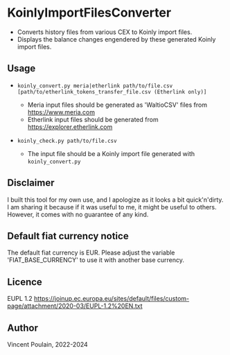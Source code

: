 # KoinlyImportFilesConverter
- Converts history files from various CEX to Koinly import files.
- Displays the balance changes engendered by these generated Koinly import files.

## Usage
- `koinly_convert.py meria|etherlink path/to/file.csv [path/to/etherlink_tokens_transfer_file.csv (Etherlink only)]`
    - Meria input files should be generated as 'WaltioCSV' files from https://www.meria.com 
    - Etherlink input files should be generated from https://explorer.etherlink.com

- `koinly_check.py path/to/file.csv`
    - The input file should be a Koinly import file generated with `koinly_convert.py`

## Disclaimer
I built this tool for my own use, and I apologize as it looks a bit quick'n'dirty. 
I am sharing it because if it was useful to me, it might be useful to others. However, it comes with no guarantee of any kind.

## Default fiat currency notice
The default fiat currency is EUR. Please adjust the variable 'FIAT_BASE_CURRENCY' to use it with another base currency. 

## Licence
EUPL 1.2 https://joinup.ec.europa.eu/sites/default/files/custom-page/attachment/2020-03/EUPL-1.2%20EN.txt

## Author
Vincent Poulain, 2022-2024
